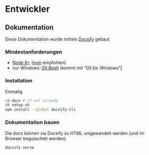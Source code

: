 # Entwickler

## Dokumentation

Diese Dokumentation wurde mittels [Docsify](https://docsify.js.org/) gebaut.

### Mindestanforderungen

* [Node 8+](https://nodejs.org/) ([nvm](https://github.com/nvm-sh/nvm) empfohlen)
* _nur Windows: [Git Bash](https://git-scm.com/) (kommt mit "Git for Windows")_

### Installation

Einmalig

```bash
cd docs # if not already
sh setup.sh
npm install --global docsify-cli
```

### Dokumentation bauen

Die docs können via Docsify zu HTML umgewandelt werden (und im Browser begutachtet werden).

```bash
docsify serve
```

